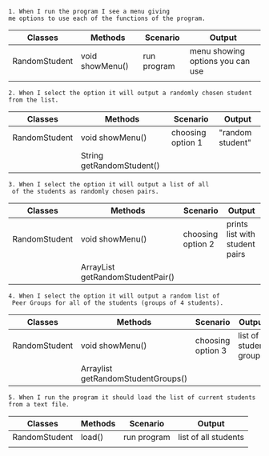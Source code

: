 

```
1. When I run the program I see a menu giving 
me options to use each of the functions of the program.

```

| Classes       | Methods         | Scenario    | Output                           |
|---------------|-----------------|-------------|----------------------------------|
| RandomStudent | void showMenu() | run program | menu showing options you can use |
|               |                 |             |                                  |


```
2. When I select the option it will output a randomly chosen student from the list.
```

| Classes       | Methods                   | Scenario          | Output           |
|---------------|---------------------------|-------------------|------------------|
| RandomStudent | void showMenu()           | choosing option 1 | "random student" |
|               | String getRandomStudent() |                   |                  |


```
3. When I select the option it will output a list of all
 of the students as randomly chosen pairs.
```

| Classes       | Methods                          | Scenario          | Output                         |
|---------------|----------------------------------|-------------------|--------------------------------|
| RandomStudent | void showMenu()                  | choosing option 2 | prints list with student pairs |
|               | ArrayList getRandomStudentPair() |                   |                                |


```
4. When I select the option it will output a random list of
 Peer Groups for all of the students (groups of 4 students).
```

| Classes       | Methods                            | Scenario          | Output                 |
|---------------|------------------------------------|-------------------|------------------------|
| RandomStudent | void showMenu()                    | choosing option 3 | list of student groups |
|               | Arraylist getRandomStudentGroups() |                   |                        |

```
5. When I run the program it should load the list of current students from a text file.
```

| Classes       | Methods | Scenario    | Output               |
|---------------|---------|-------------|----------------------|
| RandomStudent | load()  | run program | list of all students |
|               |         |             |                      |
